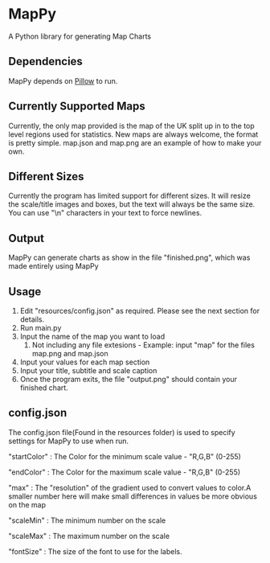 # MapPy
A Python library for generating Map Charts

## Dependencies
MapPy depends on [Pillow](https://pillow.readthedocs.io/en/5.1.x/) to run.

## Currently Supported Maps
Currently, the only map provided is the map of the UK split up in to the top level regions used for statistics. 
New maps are always welcome, the format is pretty simple. map.json and map.png are an example of how to make your own.



## Different Sizes
Currently the program has limited support for different sizes. It will resize the scale/title images and boxes, but the text will always be the same size. You can use "\n" characters in your text to force newlines.

## Output
MapPy can generate charts as show in the file "finished.png", which was made entirely using MapPy

## Usage
1. Edit "resources/config.json" as required. Please see the next section for details.
2. Run main.py
3. Input the name of the map you want to load
    1. Not including any file extesions - Example: input "map" for the files map.png and map.json
4. Input your values for each map section
5. Input your title, subtitle and scale caption
6. Once the program exits, the file "output.png" should contain your finished chart.

## config.json
The config.json file(Found in the resources folder) is used to specify settings for MapPy to use when run.

"startColor" : The Color for the minimum scale value - "R,G,B" (0-255)

"endColor" : The Color for the maximum scale value - "R,G,B" (0-255)

"max" : The "resolution" of the gradient used to convert values to color.A smaller number here will make small differences in values be more obvious on the map

"scaleMin" : The minimum number on the scale

"scaleMax" : The maximum number on the scale

"fontSize" : The size of the font to use for the labels.
